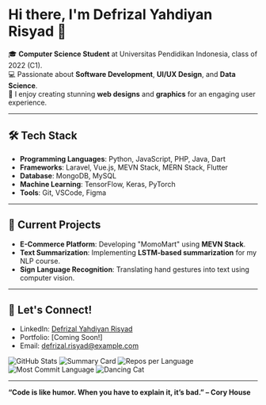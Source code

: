 # Hi there, I'm Defrizal Yahdiyan Risyad 👋

🎓 **Computer Science Student** at Universitas Pendidikan Indonesia, class of 2022 (C1).  
💻 Passionate about **Software Development**, **UI/UX Design**, and **Data Science**.  
🎨 I enjoy creating stunning **web designs** and **graphics** for an engaging user experience.

---

## 🛠️ Tech Stack

- **Programming Languages**: Python, JavaScript, PHP, Java, Dart
- **Frameworks**: Laravel, Vue.js, MEVN Stack, MERN Stack, Flutter
- **Database**: MongoDB, MySQL  
- **Machine Learning**: TensorFlow, Keras, PyTorch  
- **Tools**: Git, VSCode, Figma  

---

## 🌟 Current Projects

- **E-Commerce Platform**: Developing "MomoMart" using **MEVN Stack**.  
- **Text Summarization**: Implementing **LSTM-based summarization** for my NLP course.  
- **Sign Language Recognition**: Translating hand gestures into text using computer vision.

--- 

## 🤝 Let's Connect!

- LinkedIn: [Defrizal Yahdiyan Risyad](https://linkedin.com/in/defrizal-yahdiyan-risyad)  
- Portfolio: [Coming Soon!]  
- Email: defrizal.risyad@example.com  

![GitHub Stats](https://github-readme-stats.vercel.app/api?username=defrijay&show_icons=true&count_private=true&theme=tokyonight)
![Summary Card](https://github-profile-summary-cards.vercel.app/api/cards/profile-details?username=defrijay&theme=tokyonight)
![Repos per Language](http://github-profile-summary-cards.vercel.app/api/cards/repos-per-language?username=defrijay&theme=tokyonight)
![Most Commit Language](http://github-profile-summary-cards.vercel.app/api/cards/most-commit-language?username=defrijay&theme=tokyonight)
![Dancing Cat](https://media.giphy.com/media/JIX9t2j0ZTN9S/giphy.gif)



---

**“Code is like humor. When you have to explain it, it’s bad.” – Cory House**
